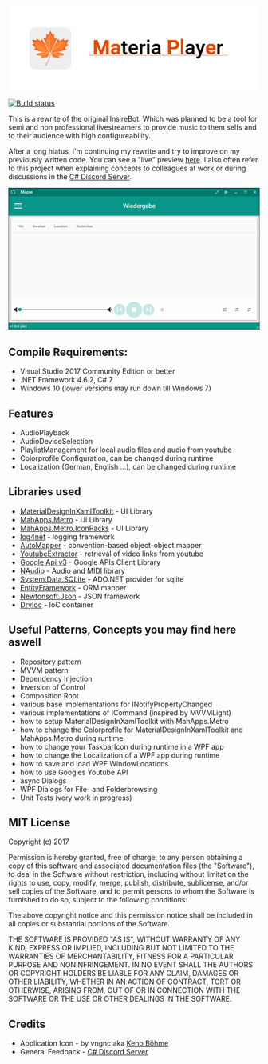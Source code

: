![logo](header.png)

[![Build status](https://ci.appveyor.com/api/projects/status/mil447tc6xjo163u?svg=true)](https://ci.appveyor.com/project/Insire/maple)

This is a rewrite of the original InsireBot. Which was planned to be a tool for semi and non professional livestreamers to provide music to them selfs and to their audience with high configureability.

After a long hiatus, I'm continuing my rewrite and try to improve on my previously written code. You can see a "live" preview [here](https://github.com/Insire/Maple/blob/master/InsireBot/Resources/Images/2017-04-22-23-26-20.gif). I also often refer to this project when explaining concepts to colleagues at work or during discussions in the [C# Discord Server](https://discord.gg/VCFhEDy).

![Mainwindow](MainWindow.gif)

## Compile Requirements:
 - Visual Studio 2017 Community Edition or better
 - .NET Framework 4.6.2, C# 7
 - Windows 10 (lower versions may run down till Windows 7)

## Features
- AudioPlayback
- AudioDeviceSelection
- PlaylistManagement for local audio files and audio from youtube
- Colorprofile Configuration, can be changed during runtime
- Localization (German, English ...), can be changed during runtime

## Libraries used
- [MaterialDesignInXamlToolkit](https://github.com/ButchersBoy/MaterialDesignInXamlToolkit) - UI Library
- [MahApps.Metro](https://github.com/MahApps/MahApps.Metro) - UI Library
- [MahApps.Metro.IconPacks](https://github.com/MahApps/MahApps.Metro.IconPacks) - UI Library
- [log4net](https://github.com/apache/log4net) - logging framework
- [AutoMapper](https://github.com/AutoMapper/AutoMapper) - convention-based object-object mapper
- [YoutubeExtractor](https://github.com/flagbug/YoutubeExtractor) - retrieval of video links from youtube
- [Google Api v3](https://github.com/google/google-api-dotnet-client) - Google APIs Client Library
- [NAudio](https://github.com/naudio/NAudio) - Audio and MIDI library
- [System.Data.SQLite](https://system.data.sqlite.org/index.html/doc/trunk/www/index.wiki) - ADO.NET provider for sqlite
- [EntityFramework](https://github.com/aspnet/EntityFramework6) - ORM mapper
- [Newtonsoft.Json](https://github.com/JamesNK/Newtonsoft.Json) - JSON framework 
- [DryIoc](https://bitbucket.org/dadhi/dryioc) - IoC container

## Useful Patterns, Concepts you may find here aswell
- Repository pattern
- MVVM pattern
- Dependency Injection
- Inversion of Control
- Composition Root
- various base implementations for INotifyPropertyChanged
- various implementations of ICommand (inspired by MVVMLight)
- how to setup MaterialDesignInXamlToolkit with MahApps.Metro
- how to change the Colorprofile for MaterialDesignInXamlToolkit and MahApps.Metro during runtime
- how to change your TaskbarIcon during runtime in a WPF app
- how to change the Localization of a WPF app during runtime
- how to save and load WPF WindowLocations
- how to use Googles Youtube API
- async Dialogs
- WPF Dialogs for File- and Folderbrowsing
- Unit Tests (very work in progress)


## MIT License
Copyright (c) 2017 

Permission is hereby granted, free of charge, to any person obtaining a copy
of this software and associated documentation files (the "Software"), to deal
in the Software without restriction, including without limitation the rights
to use, copy, modify, merge, publish, distribute, sublicense, and/or sell
copies of the Software, and to permit persons to whom the Software is
furnished to do so, subject to the following conditions:

The above copyright notice and this permission notice shall be included in all
copies or substantial portions of the Software.

THE SOFTWARE IS PROVIDED "AS IS", WITHOUT WARRANTY OF ANY KIND, EXPRESS OR
IMPLIED, INCLUDING BUT NOT LIMITED TO THE WARRANTIES OF MERCHANTABILITY,
FITNESS FOR A PARTICULAR PURPOSE AND NONINFRINGEMENT. IN NO EVENT SHALL THE
AUTHORS OR COPYRIGHT HOLDERS BE LIABLE FOR ANY CLAIM, DAMAGES OR OTHER
LIABILITY, WHETHER IN AN ACTION OF CONTRACT, TORT OR OTHERWISE, ARISING FROM,
OUT OF OR IN CONNECTION WITH THE SOFTWARE OR THE USE OR OTHER DEALINGS IN THE
SOFTWARE.

## Credits
- Application Icon - by vngnc aka [Keno Böhme](http://www.kenoboeh.me/)
- General Feedback - [C# Discord Server](https://discord.gg/VCFhEDy)
